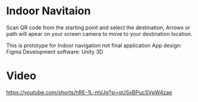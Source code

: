 # Indoor Navitaion
Scan QR code from the starting point and select the destination, Arrows or path will apear on your screen camera to move to your destination location.

This is prototype for Indoor navigation not final application
App design: Figma 
Development software: Unity 3D

# Video
https://youtube.com/shorts/hRE-1L-mVJg?si=qUSxBPucSVpW4zae
